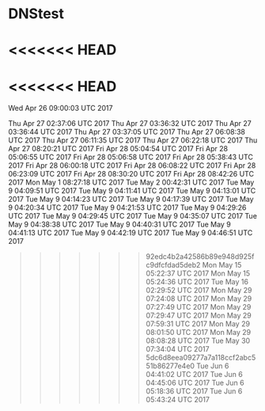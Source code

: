 # DNStest
<<<<<<< HEAD
=======
<<<<<<< HEAD
=======
Wed Apr 26 09:00:03 UTC 2017

Thu Apr 27 02:37:06 UTC 2017
Thu Apr 27 03:36:32 UTC 2017
Thu Apr 27 03:36:44 UTC 2017
Thu Apr 27 03:37:05 UTC 2017
Thu Apr 27 06:08:38 UTC 2017
Thu Apr 27 06:11:35 UTC 2017
Thu Apr 27 06:22:18 UTC 2017
Thu Apr 27 08:20:21 UTC 2017
Fri Apr 28 05:04:54 UTC 2017
Fri Apr 28 05:06:55 UTC 2017
Fri Apr 28 05:06:58 UTC 2017
Fri Apr 28 05:38:43 UTC 2017
Fri Apr 28 06:00:18 UTC 2017
Fri Apr 28 06:08:22 UTC 2017
Fri Apr 28 06:23:09 UTC 2017
Fri Apr 28 08:30:20 UTC 2017
Fri Apr 28 08:42:26 UTC 2017
Mon May 1 08:27:18 UTC 2017
Tue May 2 00:42:31 UTC 2017
Tue May 9 04:09:51 UTC 2017
Tue May 9 04:11:41 UTC 2017
Tue May 9 04:13:01 UTC 2017
Tue May 9 04:14:23 UTC 2017
Tue May 9 04:17:39 UTC 2017
Tue May 9 04:20:34 UTC 2017
Tue May 9 04:21:53 UTC 2017
Tue May 9 04:29:26 UTC 2017
Tue May 9 04:29:45 UTC 2017
Tue May 9 04:35:07 UTC 2017
Tue May 9 04:38:38 UTC 2017
Tue May 9 04:40:31 UTC 2017
Tue May 9 04:41:13 UTC 2017
Tue May 9 04:42:19 UTC 2017
Tue May 9 04:46:51 UTC 2017
>>>>>>> 92edc4b2a42586b89e948d925fc9dfcfdad5deb2
Mon May 15 05:22:37 UTC 2017
Mon May 15 05:24:36 UTC 2017
Tue May 16 02:29:52 UTC 2017
Mon May 29 07:24:08 UTC 2017
Mon May 29 07:27:49 UTC 2017
Mon May 29 07:29:47 UTC 2017
Mon May 29 07:59:31 UTC 2017
Mon May 29 08:01:50 UTC 2017
Mon May 29 08:08:28 UTC 2017
Tue May 30 07:34:04 UTC 2017
>>>>>>> 5dc6d8eea09277a7a118ccf2abc551b86277e4e0
Tue Jun 6 04:41:02 UTC 2017
Tue Jun 6 04:45:06 UTC 2017
Tue Jun 6 05:18:36 UTC 2017
Tue Jun 6 05:43:24 UTC 2017
